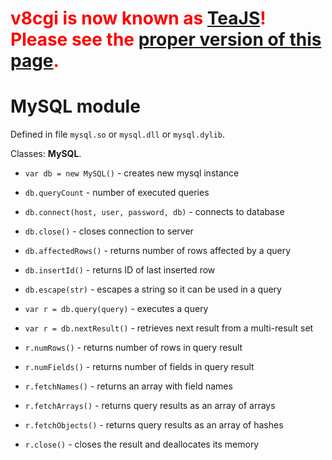 # <font color='red'><b>v8cgi is now known as <a href='http://code.google.com/p/teajs/'>TeaJS</a>! Please see the <a href='http://code.google.com/p/teajs/wiki/API_MySQL'>proper version of this page</a>.</b></font> #
# MySQL module #

Defined in file `mysql.so` or `mysql.dll` or `mysql.dylib`.

Classes: **MySQL**.

  * `var db = new MySQL()` - creates new mysql instance
  * `db.queryCount` - number of executed queries
  * `db.connect(host, user, password, db)` - connects to database
  * `db.close()` - closes connection to server
  * `db.affectedRows()` - returns number of rows affected by a query
  * `db.insertId()` - returns ID of last inserted row
  * `db.escape(str)` - escapes a string so it can be used in a query

  * `var r = db.query(query)` - executes a query
  * `var r = db.nextResult()` - retrieves next result from a multi-result set
  * `r.numRows()` - returns number of rows in query result
  * `r.numFields()` - returns number of fields in query result
  * `r.fetchNames()` - returns an array with field names
  * `r.fetchArrays()` - returns query results as an array of arrays
  * `r.fetchObjects()` - returns query results as an array of hashes
  * `r.close()` - closes the result and deallocates its memory